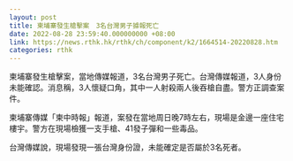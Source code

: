 ```yaml
---
layout: post
title: 柬埔寨發生槍擊案　3名台灣男子據報死亡
date: 2022-08-28 23:59:40.000000000 +08:00
link: https://news.rthk.hk/rthk/ch/component/k2/1664514-20220828.htm
categories: rthk
---
```


柬埔寨發生槍擊案，當地傳媒報道，3名台灣男子死亡。台灣傳媒報道，3人身份未能確認。消息稱，3人懷疑口角，其中一人射殺兩人後吞槍自盡。警方正調查案件。

柬埔寨傳媒「柬中時報」報道，案發在當地周日晚7時左右，現場是金邊一座住宅樓宇。警方在現場檢獲一支手槍、41發子彈和一些毒品。

台灣傳媒說，現場發現一張台灣身份證，未能確定是否屬於3名死者。
